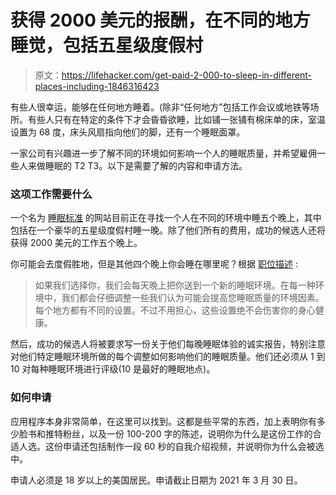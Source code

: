 # 获得 2000 美元的报酬，在不同的地方睡觉，包括五星级度假村

> 原文：<https://lifehacker.com/get-paid-2-000-to-sleep-in-different-places-including-1846316423>

有些人很幸运，能够在任何地方睡着。(除非“任何地方”包括工作会议或地铁等场所。有些人只有在特定的条件下才会昏昏欲睡，比如铺一张铺有棉床单的床，室温设置为 68 度，床头风扇指向他们的脚，还有一个睡眠面罩。



一家公司有兴趣进一步了解不同的环境如何影响一个人的睡眠质量，并希望雇佣一些人来做睡眠的 T2 T3。以下是需要了解的内容和申请方法。

### 这项工作需要什么

一个名为 [睡眠标准](https://sleepstandards.com/dream-job-2021/) 的网站目前正在寻找一个人在不同的环境中睡五个晚上，其中包括在一个豪华的五星级度假村睡一晚。除了他们所有的费用，成功的候选人还将获得 2000 美元的工作五个晚上。

你可能会去度假胜地，但是其他四个晚上你会睡在哪里呢？根据 [职位描述](https://sleepstandards.com/dream-job-2021/) :

> 如果我们选择你，我们会每天晚上把你送到一个新的睡眠环境。在每一种环境中，我们都会仔细调整一些我们认为可能会提高您睡眠质量的环境因素。每个地方都有不同的设置。不过不用担心，这些设置绝不会伤害你的身心健康。

然后，成功的候选人将被要求写一份关于他们每晚睡眠体验的诚实报告，特别注意对他们特定睡眠环境所做的每个调整如何影响他们的睡眠质量。他们还必须从 1 到 10 对每种睡眠环境进行评级(10 是最好的睡眠地点)。

### 如何申请

应用程序本身非常简单，在这里可以找到。这都是些平常的东西，加上表明你有多少脸书和推特粉丝，以及一份 100-200 字的陈述，说明你为什么是这份工作的合适人选。这份申请还包括制作一段 60 秒的自我介绍视频，并说明你为什么会被选中。

申请人必须是 18 岁以上的美国居民。申请截止日期为 2021 年 3 月 30 日。